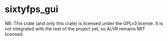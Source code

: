 # sixtyfps_gui

NB: This crate (and only this crate) is licensed under the GPLv3 license. It is not integrated with the rest of the project yet, so ALVR remains MIT licensed.
